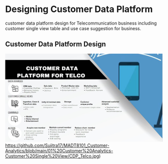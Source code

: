 # Designing Customer Data Platform
customer data platform design for Telecommunication business including customer single view table and use case suggestion for business.

## Customer Data Platform Design
![image](https://github.com/Sujitra17/MADT8101_Customer-Analytics/blob/main/01%20Customer%20Analytics-Customer%20Single%20View/CDP_Telco.jpg)https://github.com/Sujitra17/MADT8101_Customer-Analytics/blob/main/01%20Customer%20Analytics-Customer%20Single%20View/CDP_Telco.jpg)


